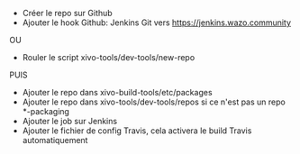 - Créer le repo sur Github
- Ajouter le hook Github: Jenkins Git vers <https://jenkins.wazo.community>

OU

- Rouler le script xivo-tools/dev-tools/new-repo

PUIS

- Ajouter le repo dans xivo-build-tools/etc/packages
- Ajouter le repo dans xivo-tools/dev-tools/repos si ce n'est pas un repo \*-packaging
- Ajouter le job sur Jenkins
- Ajouter le fichier de config Travis, cela activera le build Travis automatiquement
